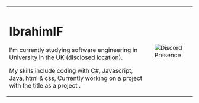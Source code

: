 ### 

<table>
  <tr>
    <td>
      <h1>IbrahimIF</h1>
      <p>I'm currently studying software engineering in University in the UK (disclosed location).</p>
      <p> My skills include coding with C#, Javascript, Java, html & css, Currently working on a project with the title as a project .</p>
</td>
    <td><img src="https://lanyard.kyrie25.me/api/431043132889628682?&imgStyle=square&imgBorderRadius=30px&gradient=645CBB-A084DC-BFACE2-EBC7E6&animationDuration=4s&theme=:dark&borderRadius=10px&idleMessage=Stop%20looking%20at%20my%20account." alt="Discord Presence"></td>
  </tr>
</table>

<!--
**IbrahimIF/IbrahimIF** is a ✨ _special_ ✨ repository because its `README.md` (this file) appears on your GitHub profile.

Here are some ideas to get you started:

- 🔭 I’m currently working on ...
- 🌱 I’m currently learning ...
- 👯 I’m looking to collaborate on ...
- 🤔 I’m looking for help with ...
- 💬 Ask me about ...
- 📫 How to reach me: ...
- 😄 Pronouns: ...
- ⚡ Fun fact: ...
-->
